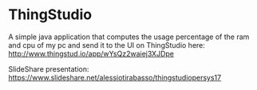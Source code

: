 # ThingStudio
A simple java application that computes the usage percentage of the ram and cpu of my pc and send it to the UI on ThingStudio here: http://www.thingstud.io/app/wYsQz2waiej3XJDpe

SlideShare presentation: https://www.slideshare.net/alessiotirabasso/thingstudiopersys17
